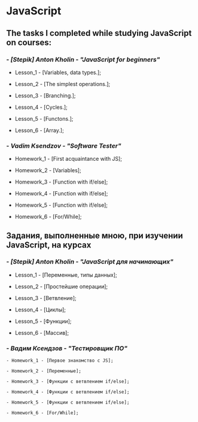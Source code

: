 # JavaScript
## **The tasks I completed while studying JavaScript on courses:**
### - ***[Stepik] Anton Kholin - "JavaScript for beginners"***

   - Lesson_1 - [Variables, data types.];
   
   - Lesson_2 - [The simplest operations.];
   
   - Lesson_3 - [Branching.];
   
   - Lesson_4 - [Сycles.];
   
   - Lesson_5 - [Functons.];
   
   - Lesson_6 - [Array.];
   
   
### - ***Vadim Ksendzov - "Software Tester"***

   - Homework_1 - [First acquaintance with JS];
   
   - Homework_2 - [Variables];
   
   - Homework_3 - [Function with if/else];
    
   - Homework_4 - [Function with if/else];

   - Homework_5 - [Function with if/else];
   
   - Homework_6 - [For/While];

## **Задания, выполненные мною, при изучении JavaScript, на курсах**
### - ***[Stepik] Anton Kholin - "JavaScript для начинающих"***

   - Lesson_1 - [Переменные, типы данных];
   
   - Lesson_2 - [Простейшие операции];
   
   - Lesson_3 - [Ветвление];
   
   - Lesson_4 - [Циклы];
   
   - Lesson_5 - [Функции];
   
   - Lesson_6 - [Массив];
   
### - ***Вадим Ксендзов - "Тестировщик ПО"***

    - Homework_1 - [Первое знакомство с JS];
    
    - Homework_2 - [Переменные];
    
    - Homework_3 - [Функции с ветвлением if/else];
    
    - Homework_4 - [Функции с ветвлением if/else];
    
    - Homework_5 - [Функции с ветвлением if/else];
     
    - Homework_6 - [For/While];
    
   
